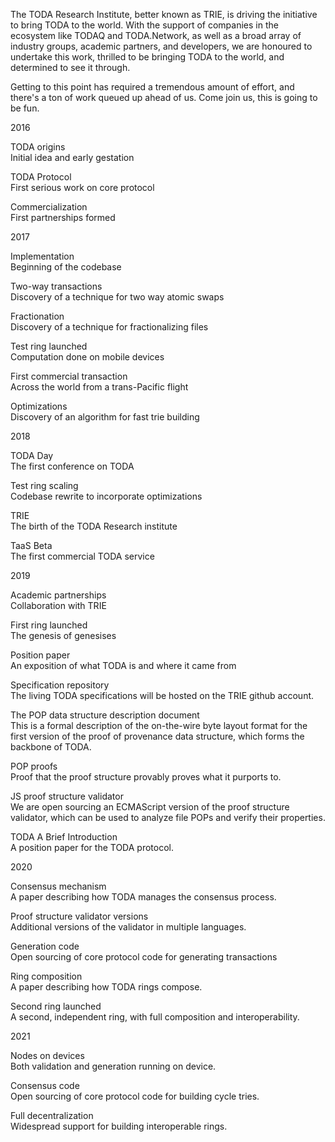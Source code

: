 The TODA Research Institute, better known as TRIE, is driving the initiative to bring TODA to the world. With the support of companies in the ecosystem like TODAQ and TODA.Network, as well as a broad array of industry groups, academic partners, and developers, we are honoured to undertake this work, thrilled to be bringing TODA to the world, and determined to see it through.

Getting to this point has required a tremendous amount of effort, and there's a ton of work queued up ahead of us. Come join us, this is going to be fun. 


2016

TODA origins  
Initial idea and early gestation

TODA Protocol  
First serious work on core protocol

Commercialization  
First partnerships formed

2017

Implementation  
Beginning of the codebase

Two-way transactions  
Discovery of a technique for two way atomic swaps

Fractionation  
Discovery of a technique for fractionalizing files

Test ring launched  
Computation done on mobile devices

First commercial transaction  
Across the world from a trans-Pacific flight

Optimizations  
Discovery of an algorithm for fast trie building

2018

TODA Day  
The first conference on TODA

Test ring scaling  
Codebase rewrite to incorporate optimizations

TRIE  
The birth of the TODA Research institute

TaaS Beta  
The first commercial TODA service

2019

Academic partnerships  
Collaboration with TRIE

First ring launched  
The genesis of genesises

Position paper  
An exposition of what TODA is and where it came from

Specification repository  
The living TODA specifications will be hosted on the TRIE github account.

The POP data structure description document  
This is a formal description of the on-the-wire byte layout format for the first version of the proof of provenance data structure, which forms the backbone of TODA.

POP proofs  
Proof that the proof structure provably proves what it purports to.

JS proof structure validator  
We are open sourcing an ECMAScript version of the proof structure validator, which can be used to analyze file POPs and verify their properties. 

TODA A Brief Introduction  
A position paper for the TODA protocol.

2020

Consensus mechanism  
A paper describing how TODA manages the consensus process.

Proof structure validator versions  
Additional versions of the validator in multiple languages.

Generation code  
Open sourcing of core protocol code for generating transactions

Ring composition  
A paper describing how TODA rings compose.

Second ring launched  
A second, independent ring, with full composition and interoperability.

2021

Nodes on devices  
Both validation and generation running on device.

Consensus code  
Open sourcing of core protocol code for building cycle tries.

Full decentralization  
Widespread support for building interoperable rings.

